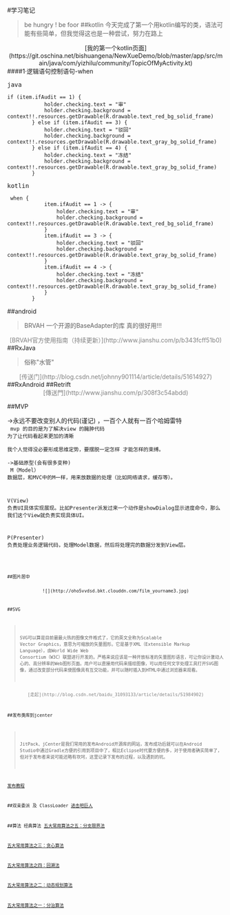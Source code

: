 #学习笔记
> be hungry ! be  foor
##kotlin
>今天完成了第一个用kotlin编写的类，语法可能有些简单，但我觉得这也是一种尝试，努力在路上

<center><front color=grey>[我的第一个kotlin页面](https://git.oschina.net/bishuangena/NewXueDemo/blob/master/app/src/main/java/com/yizhilu/community/TopicOfMyActivity.kt)</center>
####1·逻辑语句控制语句-when


<pre>
java
<code>
if (item.ifAudit == 1) {
            holder.checking.text = "审"
            holder.checking.background = context!!.resources.getDrawable(R.drawable.text_red_bg_solid_frame)
        } else if (item.ifAudit == 3) {
            holder.checking.text = "驳回"
            holder.checking.background = context!!.resources.getDrawable(R.drawable.text_gray_bg_solid_frame)
        } else if (item.ifAudit == 4) {
            holder.checking.text = "冻结"
            holder.checking.background = context!!.resources.getDrawable(R.drawable.text_gray_bg_solid_frame)
        }
</code></pre>

<pre>
kotlin
<code>
 when {
            item.ifAudit == 1 -> {
                holder.checking.text = "审"
                holder.checking.background = context!!.resources.getDrawable(R.drawable.text_red_bg_solid_frame)
            }
            item.ifAudit == 3 -> {
                holder.checking.text = "驳回"
                holder.checking.background = context!!.resources.getDrawable(R.drawable.text_gray_bg_solid_frame)
            }
            item.ifAudit == 4 -> {
                holder.checking.text = "冻结"
                holder.checking.background = context!!.resources.getDrawable(R.drawable.text_gray_bg_solid_frame)
            }
        }
</code></pre>

##android
>BRVAH 一个开源的BaseAdapter的库
>真的很好用!!!

<center><font color=grey>[BRVAH官方使用指南（持续更新）](http://www.jianshu.com/p/b343fcff51b0)</font></center>
##RxJava

>俗称"水管" 
<center><font color=grey>[传送门](http://blog.csdn.net/johnny901114/article/details/51614927)</font></center>
##RxAndroid
##Retrift
<center><font color=grey>[傳送門](http://www.jianshu.com/p/308f3c54abdd)</font></center>

##MVP

->永远不要改变别人的代码(谨记) ，一百个人就有一百个哈姆雷特
<br/>
<code>
mvp 的目的是为了解决view 的臃肿代码 为了让代码看起来更加的清晰<br/>
我个人觉得没必要形成思维定势，要摆脱一定怎样 才能怎样的束缚。
<br/>
->基础原型(会有很多变种)<br/>
M（Model）
数据层，和MVC中的M一样，用来放数据的处理（比如网络请求，缓存等）。

V(View)
负责UI具体实现展现。比如Presenter派发过来一个动作是showDialog显示进度命令，那么我们这个View就负责实现具体UI。

P(Presenter)
负责处理业务逻辑代码，处理Model数据，然后将处理完的数据分发到View层。
	

<code/>

##图片居中

<center>![](http://oho5vvdsd.bkt.clouddn.com/film_yourname3.jpg)</center>

##SVG
>SVG可以算是目前最最火热的图像文件格式了，它的英文全称为Scalable Vector Graphics，意思为可缩放的矢量图形。它是基于XML（Extensible Markup Language），由World Wide Web Consortium（W3C）联盟进行开发的。严格来说应该是一种开放标准的矢量图形语言，可让你设计激动人心的、高分辨率的Web图形页面。用户可以直接用代码来描绘图像，可以用任何文字处理工具打开SVG图像，通过改变部分代码来使图像具有互交功能，并可以随时插入到HTML中通过浏览器来观看。
<center><font color=grey>[走起](http://blog.csdn.net/baidu_31093133/article/details/51984902)</font></center>

##发布类库到jcenter
>JitPack、jCenter是我们常用的发布Android开源库的网站，发布成功后就可以在Android Studio中通过Gradle方便的引用到项目中了，相比Eclipse时代要方便的多，对于使用者确实简单了，但对于发布者来说可能还略有坎坷，这里记录下发布的过程，以及遇到的坑。

[发布教程](http://www.jianshu.com/p/b7552cf8983b)


##双亲委派 及 ClassLoader
[进击吧巨人](https://juejin.im/entry/59dd75cd51882578d5037626)



##算法 经典算法
[五大常用算法之五：分支限界法](http://www.cnblogs.com/steven_oyj/archive/2010/05/22/1741378.html)

[五大常用算法之三：贪心算法](http://www.cnblogs.com/steven_oyj/archive/2010/05/22/1741375.html)

[五大常用算法之四：回溯法](http://www.cnblogs.com/steven_oyj/archive/2010/05/22/1741376.html)

[五大常用算法之二：动态规划算法](http://www.cnblogs.com/steven_oyj/archive/2010/05/22/1741374.html)

[五大常用算法之一：分治算法](http://www.cnblogs.com/steven_oyj/archive/2010/05/22/1741370.html)

